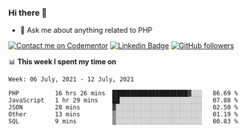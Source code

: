 ### Hi there 👋

<!--
**mustafaculban/mustafaculban** is a ✨ _special_ ✨ repository because its `README.md` (this file) appears on your GitHub profile.

Here are some ideas to get you started:

- 🌱 I’m currently learning ...
- 👯 I’m looking to collaborate on ...
- 🤔 I’m looking for help with ...
- 📫 How to reach me: ...
- 😄 Pronouns: ...
- ⚡ Fun fact: ...

-->
- 💬 Ask me about anything related to PHP

[![Contact me on Codementor](https://www.codementor.io/m-badges/karamusluk/book-session.svg)](https://www.codementor.io/@karamusluk?refer=badge)
[![Linkedin Badge](https://img.shields.io/badge/-Mustafa%20Culban-blue?style=social&logo=Linkedin&logoColor=blue&link=https://www.linkedin.com/in/mustafaculban/)](https://www.linkedin.com/in/mustafaculban/) 
[![GitHub followers](https://img.shields.io/github/followers/karamusluk?label=Follow&style=social)](https://github.com/karamusluk/?tab=follow)


📊 **This week I spent my time on**
<!--START_SECTION:waka-->
```text
Week: 06 July, 2021 - 12 July, 2021

PHP          16 hrs 26 mins  █████████████████████▓░░░   86.69 % 
JavaScript   1 hr 29 mins    ██░░░░░░░░░░░░░░░░░░░░░░░   07.88 % 
JSON         28 mins         ▓░░░░░░░░░░░░░░░░░░░░░░░░   02.50 % 
Other        13 mins         ▒░░░░░░░░░░░░░░░░░░░░░░░░   01.19 % 
SQL          9 mins          ▒░░░░░░░░░░░░░░░░░░░░░░░░   00.83 % 
```
<!--END_SECTION:waka-->

